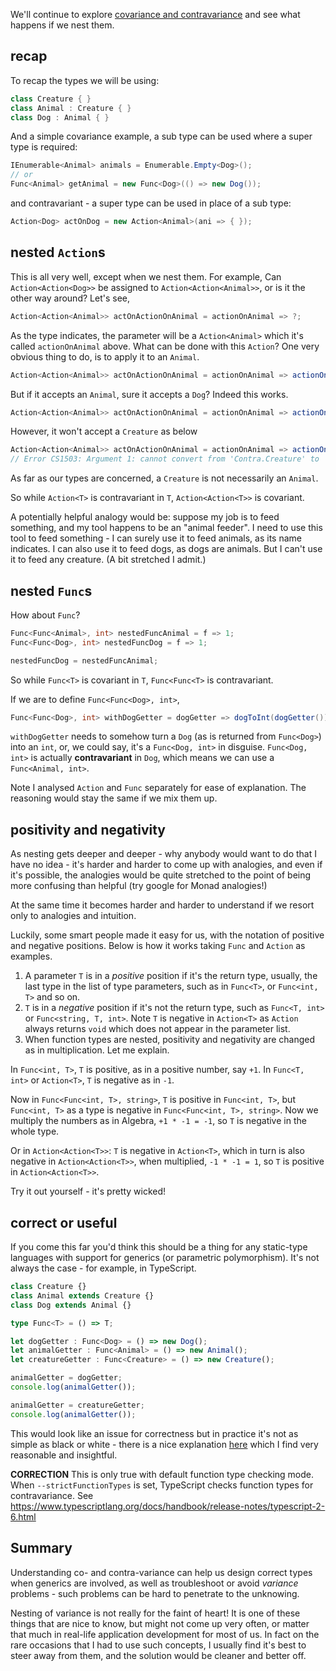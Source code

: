 We'll continue to explore [covariance and contravariance](./contravariant) and see what happens if we nest them.

## recap

To recap the types we will be using:

```csharp
class Creature { }
class Animal : Creature { }
class Dog : Animal { }
```

And a simple covariance example, a sub type can be used where a super type is required:

```csharp
IEnumerable<Animal> animals = Enumerable.Empty<Dog>();
// or
Func<Animal> getAnimal = new Func<Dog>(() => new Dog());
```

and contravariant - a super type can be used in place of a sub type:

```csharp
Action<Dog> actOnDog = new Action<Animal>(ani => { });
```

## nested `Action`s

This is all very well, except when we nest them. For example, Can `Action<Action<Dog>>` be assigned to `Action<Action<Animal>>`, or is it the other way around? Let's see,

```csharp
Action<Action<Animal>> actOnActionOnAnimal = actionOnAnimal => ?;
```

As the type indicates, the parameter will be a `Action<Animal>` which it's called `actionOnAnimal` above. What can be done with this `Action`? One very obvious thing to do, is to apply it to an `Animal`.

```csharp
Action<Action<Animal>> actOnActionOnAnimal = actionOnAnimal => actionOnAnimal(new Animal());
```

But if it accepts an `Animal`, sure it accepts a `Dog`? Indeed this works.

```csharp
Action<Action<Animal>> actOnActionOnAnimal = actionOnAnimal => actionOnAnimal(new Dog());
```

However, it won't accept a `Creature` as below

```csharp
Action<Action<Animal>> actOnActionOnAnimal = actionOnAnimal => actionOnAnimal(new Creature());
// Error CS1503: Argument 1: cannot convert from 'Contra.Creature' to 'Contra.Animal'
```

As far as our types are concerned, a `Creature` is not necessarily an `Animal`. 

So while `Action<T>` is contravariant in `T`, `Action<Action<T>>` is covariant.

A potentially helpful analogy would be: suppose my job is to feed something, and my tool happens to be an "animal feeder". I need to use this tool to feed something - I can surely use it to feed animals, as its name indicates. I can also use it to feed dogs, as dogs are animals. But I can't use it to feed any creature. (A bit stretched I admit.)

## nested `Func`s

How about `Func`?

```csharp
Func<Func<Animal>, int> nestedFuncAnimal = f => 1;
Func<Func<Dog>, int> nestedFuncDog = f => 1;

nestedFuncDog = nestedFuncAnimal;
```

So while `Func<T>` is covariant in `T`, `Func<Func<T>` is contravariant. 

If we are to define `Func<Func<Dog>, int>`,

```csharp
Func<Func<Dog>, int> withDogGetter = dogGetter => dogToInt(dogGetter());
```

`withDogGetter` needs to somehow turn a `Dog` (as is returned from `Func<Dog>`) into an `int`, or, we could say, it's a `Func<Dog, int>` in disguise. `Func<Dog, int>` is actually **contravariant** in `Dog`, which means we can use a `Func<Animal, int>`.

Note I analysed `Action` and `Func` separately for ease of explanation. The reasoning would stay the same if we mix them up.

## positivity and negativity

As nesting gets deeper and deeper - why anybody would want to do that I have no idea - it's harder and harder to come up with analogies, and even if it's possible, the analogies would be quite stretched to the point of being more confusing than helpful (try google for Monad analogies!)

At the same time it becomes harder and harder to understand if we resort only to analogies and intuition.

Luckily, some smart people made it easy for us, with the notation of positive and negative positions. Below is how it works taking `Func` and `Action` as examples.

1. A parameter `T` is in a *positive* position if it's the return type, usually, the last type in the list of type parameters, such as in `Func<T>`, or `Func<int, T>` and so on.
2. `T` is in a *negative* position if it's not the return type, such as `Func<T, int>` or `Func<string, T, int>`. Note `T` is negative in `Action<T>` as `Action` always returns `void` which does not appear in the parameter list.
3. When function types are nested, positivity and negativity are changed as in multiplication. Let me explain.

In `Func<int, T>`, `T` is positive, as in a positive number, say `+1`. In `Func<T, int>` or `Action<T>`, `T` is negative as in `-1`.

Now in `Func<Func<int, T>, string>`, `T` is positive in `Func<int, T>`, but `Func<int, T>` as a type is negative in `Func<Func<int, T>, string>`. Now we multiply the numbers as in Algebra, `+1 * -1 = -1`, so `T` is negative in the whole type.

Or in `Action<Action<T>>`: `T` is negative in `Action<T>`, which in turn is also negative in `Action<Action<T>>`, when multiplied, `-1 * -1 = 1`, so `T` is positive in `Action<Action<T>>`.

Try it out yourself - it's pretty wicked!

## correct or useful

If you come this far you'd think this should be a thing for any static-type languages with support for generics (or parametric polymorphism). It's not always the case - for example, in TypeScript.

```typescript
class Creature {}
class Animal extends Creature {}
class Dog extends Animal {}

type Func<T> = () => T;

let dogGetter : Func<Dog> = () => new Dog();
let animalGetter : Func<Animal> = () => new Animal();
let creatureGetter : Func<Creature> = () => new Creature();

animalGetter = dogGetter;
console.log(animalGetter());

animalGetter = creatureGetter;
console.log(animalGetter());
```

This would look like an issue for correctness but in practice it's not as simple as black or white - there is a nice explanation [here](https://github.com/Microsoft/TypeScript/wiki/FAQ#why-are-function-parameters-bivariant) which I find very reasonable and insightful.

**CORRECTION**
This is only true with default function type checking mode. When `--strictFunctionTypes` is set, TypeScript checks function types for contravariance. See https://www.typescriptlang.org/docs/handbook/release-notes/typescript-2-6.html

## Summary

Understanding co- and contra-variance can help us design correct types when generics are involved, as well as troubleshoot or avoid *variance* problems - such problems can be hard to penetrate to the unknowing.

Nesting of variance is not really for the faint of heart! It is one of these things that are nice to know, but might not come up very often, or matter that much in real-life application development for most of us. In fact on the rare occasions that I had to use such concepts, I usually find it's best to steer away from them, and the solution would be cleaner and better off.